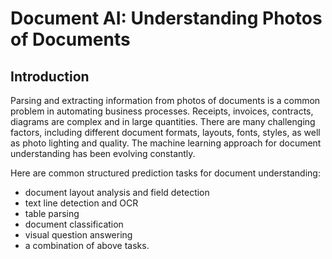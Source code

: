 # Document AI: Understanding Photos of Documents

## Introduction

Parsing and extracting information from photos of documents is a common problem in automating business processes. Receipts, invoices, contracts, diagrams are complex and in large quantities. There are many challenging factors, including different document formats, layouts, fonts, styles, as well as photo lighting and quality. The machine learning approach for document understanding has been evolving constantly.

Here are common structured prediction tasks for document understanding:

- document layout analysis and field detection
- text line detection and OCR
- table parsing
- document classification
- visual question answering
- a combination of above tasks.
